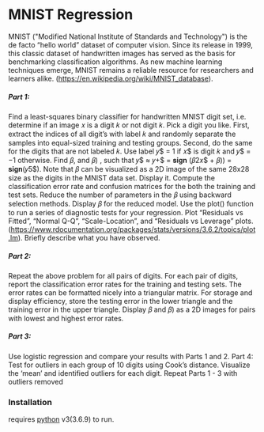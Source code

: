 # MNIST Regression

MNIST ("Modified National Institute of Standards and Technology") is the de facto “hello world”
dataset of computer vision. Since its release in 1999, this classic dataset of handwritten images has
served as the basis for benchmarking classification algorithms. As new machine learning
techniques emerge, MNIST remains a reliable resource for researchers and learners alike.
(https://en.wikipedia.org/wiki/MNIST_database).

##### Part 1:
Find a least-squares binary classifier for handwritten MNIST digit set, i.e. determine if
an image 𝑥 is a digit 𝑘 or not digit 𝑘. Pick a digit you like. First, extract the indices of all digit’s
with label 𝑘 and randomly separate the samples into equal-sized training and testing groups.
Second, do the same for the digits that are not labeled 𝑘. Use label 𝑦$ = 1 if 𝑥$ is digit 𝑘 and 𝑦$ =
−1 otherwise. Find 𝛽, and 𝛽) , such that 𝑦$ ≈ 𝑦+$ = 𝐬𝐢𝐠𝐧 (𝛽2𝑥$ + 𝛽)) = 𝐬𝐢𝐠𝐧(𝑦5$). Note that 𝛽
can be visualized as a 2D image of the same 28x28 size as the digits in the MNIST data set.
Display it. Compute the classification error rate and confusion matrices for the both the training
and test sets. Reduce the number of parameters in the 𝛽 using backward selection methods.
Display 𝛽 for the reduced model.
Use the plot() function to run a series of diagnostic tests for your regression. Plot “Residuals vs
Fitted”, “Normal Q-Q”, “Scale-Location”, and “Residuals vs Leverage” plots.
(https://www.rdocumentation.org/packages/stats/versions/3.6.2/topics/plot.lm). Briefly describe
what you have observed.

##### Part 2: 
Repeat the above problem for all pairs of digits. For each pair of digits, report the
classification error rates for the training and testing sets. The error rates can be formatted nicely
into a triangular matrix. For storage and display efficiency, store the testing error in the lower
triangle and the training error in the upper triangle. Display 𝛽 and 𝛽) as a 2D images for pairs
with lowest and highest error rates.

##### Part 3:
 Use logistic regression and compare your results with Parts 1 and 2.
Part 4: Test for outliers in each group of 10 digits using Cook’s distance. Visualize the ‘mean’
and identified outliers for each digit. Repeat Parts 1 - 3 with outliers removed



### Installation

 requires [python](https://www.python.org/download/releases/3.0/) v3(3.6.9) to run.

